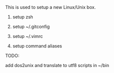 This is used to setup a new Linux/Unix box.

1. setup zsh

2. setup ~/.gitconfig

3. setup ~/.vimrc

4. setup command aliases


TODO:

add dos2unix and translate to utf8 scripts in ~/bin
